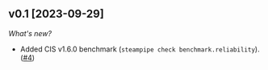 ## v0.1 [2023-09-29]

_What's new?_

- Added CIS v1.6.0 benchmark (`steampipe check benchmark.reliability`). ([#4](https://github.com/turbot/steampipe-mod-docker-compliance/pull/4))
